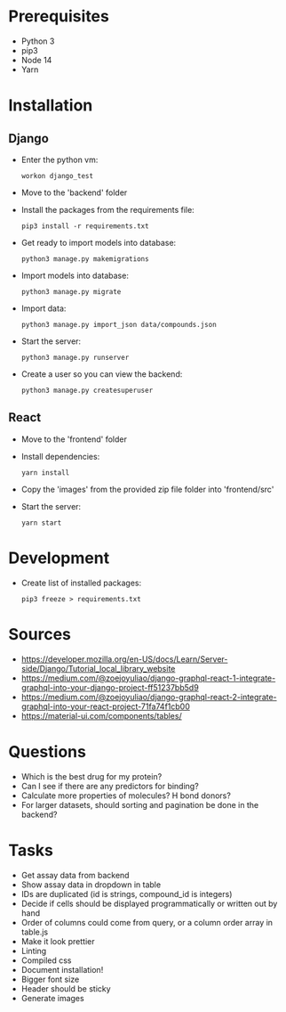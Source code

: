 # Prerequisites

- Python 3
- pip3
- Node 14
- Yarn

# Installation

## Django

- Enter the python vm:

  `workon django_test`

- Move to the 'backend' folder

- Install the packages from the requirements file:

  `pip3 install -r requirements.txt`

- Get ready to import models into database:

  `python3 manage.py makemigrations`

- Import models into database:

  `python3 manage.py migrate`

- Import data:

  `python3 manage.py import_json data/compounds.json`

- Start the server:

  `python3 manage.py runserver`

- Create a user so you can view the backend:

  `python3 manage.py createsuperuser`

## React

- Move to the 'frontend' folder

- Install dependencies:

  `yarn install`

- Copy the 'images' from the provided zip file folder into 'frontend/src'

- Start the server:

  `yarn start`

# Development

- Create list of installed packages:

  `pip3 freeze > requirements.txt`

# Sources

- https://developer.mozilla.org/en-US/docs/Learn/Server-side/Django/Tutorial_local_library_website
- https://medium.com/@zoejoyuliao/django-graphql-react-1-integrate-graphql-into-your-django-project-ff51237bb5d9
- https://medium.com/@zoejoyuliao/django-graphql-react-2-integrate-graphql-into-your-react-project-71fa74f1cb00
- https://material-ui.com/components/tables/

# Questions

- Which is the best drug for my protein?
- Can I see if there are any predictors for binding?
- Calculate more properties of molecules? H bond donors?
- For larger datasets, should sorting and pagination be done in the backend?

# Tasks

- Get assay data from backend
- Show assay data in dropdown in table
- IDs are duplicated (id is strings, compound_id is integers)
- Decide if cells should be displayed programmatically or written out by hand
- Order of columns could come from query, or a column order array in table.js
- Make it look prettier
- Linting
- Compiled css
- Document installation!
- Bigger font size
- Header should be sticky
- Generate images
